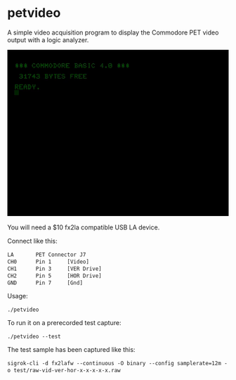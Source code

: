 # petvideo
A simple video acquisition program to display the Commodore PET video output with a logic analyzer.

![](assets/petvideo.gif)


You will need a $10 fx2la compatible USB LA device.

Connect like this:

```
LA       PET Connector J7
CH0      Pin 1     [Video]
CH1      Pin 3     [VER Drive]
CH2      Pin 5     [HOR Drive] 
GND      Pin 7     [Gnd]
```

Usage:
```
./petvideo
```


To run it on a prerecorded test capture:
```
./petvideo --test
```

The test sample has been captured like this:

```
sigrok-cli -d fx2lafw --continuous -O binary --config samplerate=12m -o test/raw-vid-ver-hor-x-x-x-x-x.raw
```

